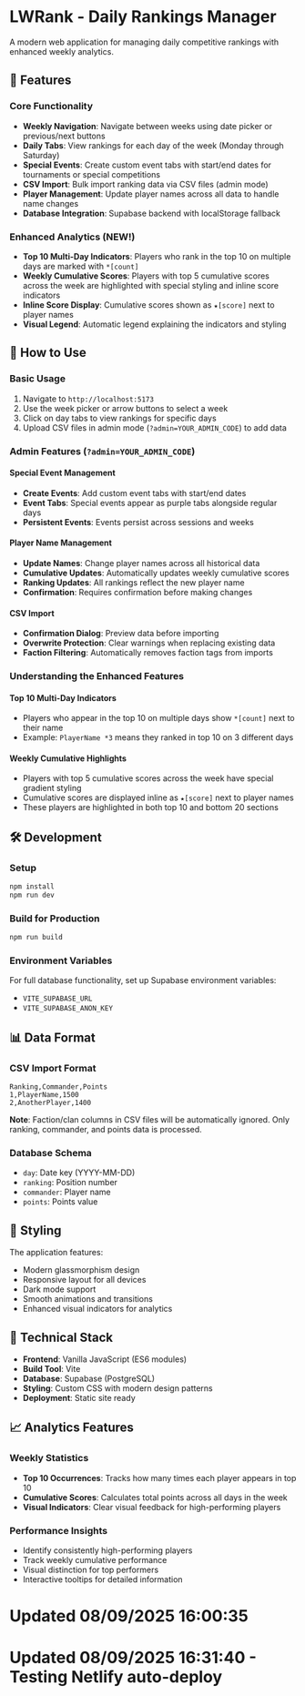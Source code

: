 # LWRank - Daily Rankings Manager

A modern web application for managing daily competitive rankings with enhanced weekly analytics.

## 🚀 Features

### Core Functionality
- **Weekly Navigation**: Navigate between weeks using date picker or previous/next buttons
- **Daily Tabs**: View rankings for each day of the week (Monday through Saturday)
- **Special Events**: Create custom event tabs with start/end dates for tournaments or special competitions
- **CSV Import**: Bulk import ranking data via CSV files (admin mode)
- **Player Management**: Update player names across all data to handle name changes
- **Database Integration**: Supabase backend with localStorage fallback

### Enhanced Analytics (NEW!)
- **Top 10 Multi-Day Indicators**: Players who rank in the top 10 on multiple days are marked with `*[count]`
- **Weekly Cumulative Scores**: Players with top 5 cumulative scores across the week are highlighted with special styling and inline score indicators
- **Inline Score Display**: Cumulative scores shown as `★[score]` next to player names
- **Visual Legend**: Automatic legend explaining the indicators and styling

## 🎯 How to Use

### Basic Usage
1. Navigate to `http://localhost:5173`
2. Use the week picker or arrow buttons to select a week
3. Click on day tabs to view rankings for specific days
4. Upload CSV files in admin mode (`?admin=YOUR_ADMIN_CODE`) to add data

### Admin Features (`?admin=YOUR_ADMIN_CODE`)

#### Special Event Management
- **Create Events**: Add custom event tabs with start/end dates
- **Event Tabs**: Special events appear as purple tabs alongside regular days
- **Persistent Events**: Events persist across sessions and weeks

#### Player Name Management
- **Update Names**: Change player names across all historical data
- **Cumulative Updates**: Automatically updates weekly cumulative scores
- **Ranking Updates**: All rankings reflect the new player name
- **Confirmation**: Requires confirmation before making changes

#### CSV Import
- **Confirmation Dialog**: Preview data before importing
- **Overwrite Protection**: Clear warnings when replacing existing data
- **Faction Filtering**: Automatically removes faction tags from imports

### Understanding the Enhanced Features

#### Top 10 Multi-Day Indicators
- Players who appear in the top 10 on multiple days show `*[count]` next to their name
- Example: `PlayerName *3` means they ranked in top 10 on 3 different days

#### Weekly Cumulative Highlights
- Players with top 5 cumulative scores across the week have special gradient styling
- Cumulative scores are displayed inline as `★[score]` next to player names
- These players are highlighted in both top 10 and bottom 20 sections

## 🛠️ Development

### Setup
```bash
npm install
npm run dev
```

### Build for Production
```bash
npm run build
```

### Environment Variables
For full database functionality, set up Supabase environment variables:
- `VITE_SUPABASE_URL`
- `VITE_SUPABASE_ANON_KEY`

## 📊 Data Format

### CSV Import Format
```csv
Ranking,Commander,Points
1,PlayerName,1500
2,AnotherPlayer,1400
```

**Note**: Faction/clan columns in CSV files will be automatically ignored. Only ranking, commander, and points data is processed.

### Database Schema
- `day`: Date key (YYYY-MM-DD)
- `ranking`: Position number
- `commander`: Player name
- `points`: Points value

## 🎨 Styling

The application features:
- Modern glassmorphism design
- Responsive layout for all devices
- Dark mode support
- Smooth animations and transitions
- Enhanced visual indicators for analytics

## 🔧 Technical Stack

- **Frontend**: Vanilla JavaScript (ES6 modules)
- **Build Tool**: Vite
- **Database**: Supabase (PostgreSQL)
- **Styling**: Custom CSS with modern design patterns
- **Deployment**: Static site ready

## 📈 Analytics Features

### Weekly Statistics
- **Top 10 Occurrences**: Tracks how many times each player appears in top 10
- **Cumulative Scores**: Calculates total points across all days in the week
- **Visual Indicators**: Clear visual feedback for high-performing players

### Performance Insights
- Identify consistently high-performing players
- Track weekly cumulative performance
- Visual distinction for top performers
- Interactive tooltips for detailed information
# Updated 08/09/2025 16:00:35
# Updated 08/09/2025 16:31:40 - Testing Netlify auto-deploy
